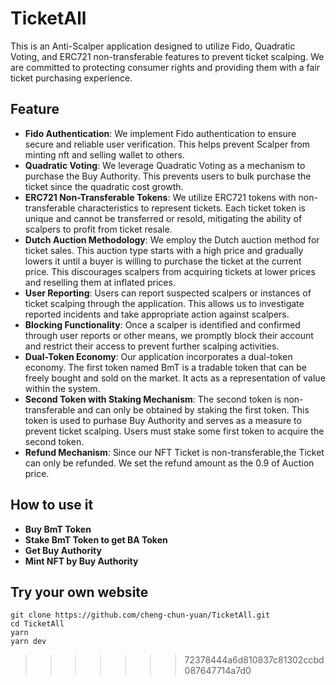 
# TicketAll
This is an Anti-Scalper application designed to utilize Fido, Quadratic Voting, and ERC721 non-transferable features to prevent ticket scalping. We are committed to protecting consumer rights and providing them with a fair ticket purchasing experience.
## Feature
- **Fido Authentication**: We implement Fido authentication to ensure secure and reliable user verification. This helps prevent Scalper from minting nft and selling wallet to others.
- **Quadratic Voting**: We leverage Quadratic Voting as a mechanism to purchase the Buy Authority. This prevents users to bulk purchase the ticket since the quadratic cost growth.
- **ERC721 Non-Transferable Tokens**: We utilize ERC721 tokens with non-transferable characteristics to represent tickets. Each ticket token is unique and cannot be transferred or resold, mitigating the ability of scalpers to profit from ticket resale.
- **Dutch Auction Methodology**: We employ the Dutch auction method for ticket sales. This auction type starts with a high price and gradually lowers it until a buyer is willing to purchase the ticket at the current price. This discourages scalpers from acquiring tickets at lower prices and reselling them at inflated prices.
- **User Reporting**: Users can report suspected scalpers or instances of ticket scalping through the application. This allows us to investigate reported incidents and take appropriate action against scalpers.
- **Blocking Functionality**: Once a scalper is identified and confirmed through user reports or other means, we promptly block their account and restrict their access to prevent further scalping activities.
- **Dual-Token Economy**: Our application incorporates a dual-token economy. The first token named BmT is a tradable token that can be freely bought and sold on the market. It acts as a representation of value within the system.
- **Second Token with Staking Mechanism**: The second token is non-transferable and can only be obtained by staking the first token. This token is used to purhase Buy Authority and serves as a measure to prevent ticket scalping. Users must stake some first token to acquire the second token.
- **Refund Mechanism**: Since our NFT Ticket is non-transferable,the Ticket can only be refunded. We set the refund amount as the 0.9 of Auction price.
## How to use it
- **Buy BmT Token**
- **Stake BmT Token to get BA Token**
- **Get Buy Authority**
- **Mint NFT by Buy Authority**
## Try your own website
```
git clone https://github.com/cheng-chun-yuan/TicketAll.git
cd TicketAll
yarn
yarn dev
```
>>>>>>> 72378444a6d810837c81302ccbd087647714a7d0
